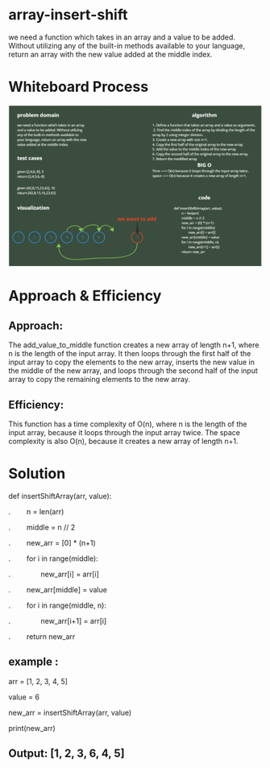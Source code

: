 # array-insert-shift
we need a function which takes in an array and a value to be added. Without utilizing any of the built-in methods available to your language, return an array with the new value added at the middle index.

# Whiteboard Process


![array-insert-shift](./../screenshots/CC2.png)



# Approach & Efficiency


## Approach:
The add_value_to_middle function creates a new array of length n+1, where n is the length of the input array. It then loops through the first half of the input array to copy the elements to the new array, inserts the new value in the middle of the new array, and loops through the second half of the input array to copy the remaining elements to the new array.

## Efficiency:
This function has a time complexity of O(n), where n is the length of the input array, because it loops through the input array twice. The space complexity is also O(n), because it creates a new array of length n+1.


# Solution

 def insertShiftArray(arr, value):

.   n = len(arr)

.   middle = n // 2

.   new_arr = [0] * (n+1)

.   for i in range(middle):

.     new_arr[i] = arr[i]

.   new_arr[middle] = value

.   for i in range(middle, n):

.     new_arr[i+1] = arr[i]

.   return new_arr

## example :


arr = [1, 2, 3, 4, 5]

value = 6

new_arr = insertShiftArray(arr, value)

print(new_arr) 

## Output: [1, 2, 3, 6, 4, 5]